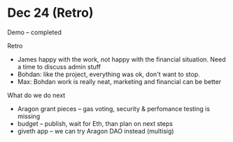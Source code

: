 # Dec 24 \(Retro\)

Demo – completed

Retro

* James happy with the work, not happy with the financial situation. Need a time to discuss admin stuff
* Bohdan: like the project, everything was ok, don't want to stop.
* Max: Bohdan work is really neat, marketing and financial can be better

What do we do next

* Aragon grant pieces – gas voting, security & perfomance testing is missing
* budget – publish, wait for Eth, than plan on next steps
* giveth app – we can try Aragon DAO instead \(multisig\)



